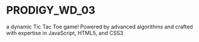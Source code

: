 # PRODIGY_WD_03
a dynamic Tic Tac Toe game! Powered by advanced algorithms and crafted with expertise in JavaScript, HTML5, and CSS3
